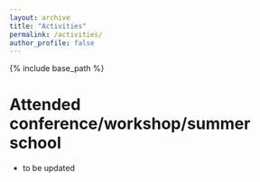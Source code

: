 ```yaml
---
layout: archive
title: "Activities"
permalink: /activities/
author_profile: false
---
```


{% include base_path %}

Attended conference/workshop/summer school
======
* to be updated